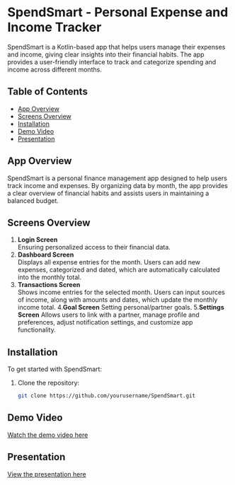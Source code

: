 # SpendSmart - Personal Expense and Income Tracker

SpendSmart is a Kotlin-based app that helps users manage their expenses and income, giving clear insights into their financial habits. The app provides a user-friendly interface to track and categorize spending and income across different months.

## Table of Contents
- [App Overview](#app-overview)
- [Screens Overview](#screens-overview)
- [Installation](#installation)
- [Demo Video](#demo-video)
- [Presentation](#presentation)

## App Overview
SpendSmart is a personal finance management app designed to help users track income and expenses. By organizing data by month, the app provides a clear overview of financial habits and assists users in maintaining a balanced budget.

## Screens Overview

1. **Login Screen**  
   Ensuring personalized access to their financial data.
2. **Dashboard Screen**  
   Displays all expense entries for the month. Users can add new expenses, categorized and dated, which are automatically calculated into the monthly total.
3. **Transactions Screen**  
   Shows income entries for the selected month. Users can input sources of income, along with amounts and dates, which update the monthly income total.
4.**Goal Screen**
  Setting personal/partner goals.
5.**Settings Screen**
  Allows users to link with a partner, manage profile and preferences, adjust notification settings, and customize app functionality.

## Installation
To get started with SpendSmart:

1. Clone the repository:  
   ```bash
   git clone https://github.com/yourusername/SpendSmart.git

## Demo Video
[Watch the demo video here](URL_TO_YOUR_VIDEO)

## Presentation
[View the presentation here](URL_TO_YOUR_PRESENTATION)

